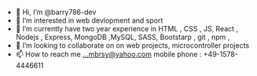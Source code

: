 - 👋 Hi, I’m @barry786-dev
- 👀 I’m interested in web devlopment and sport
- 🌱 I’m currently have two year experience in HTML , CSS , JS, React , Nodejs , Express, MongoDB ,MySQL, SASS, Bootstarp , git , npm , 
- 💞️ I’m looking to collaborate on on web projects, microcontroller projects
- 📫 How to reach me ...mbrsy@yahoo.com mobile phone : +49-1578-4446611

<!---
barry786-dev/barry786-dev is a ✨ special ✨ repository because its `README.md` (this file) appears on your GitHub profile.
You can click the Preview link to take a look at your changes.
--->
